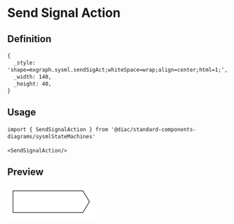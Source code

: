# Send Signal Action

## Definition

```
{
  _style: 'shape=mxgraph.sysml.sendSigAct;whiteSpace=wrap;align=center;html=1;',
  _width: 140,
  _height: 40,
}
```

## Usage

```
import { SendSignalAction } from '@diac/standard-components-diagrams/sysmlStateMachines'

<SendSignalAction/>
```

## Preview

<img src="./send-signal-action.png" width="200"/>
